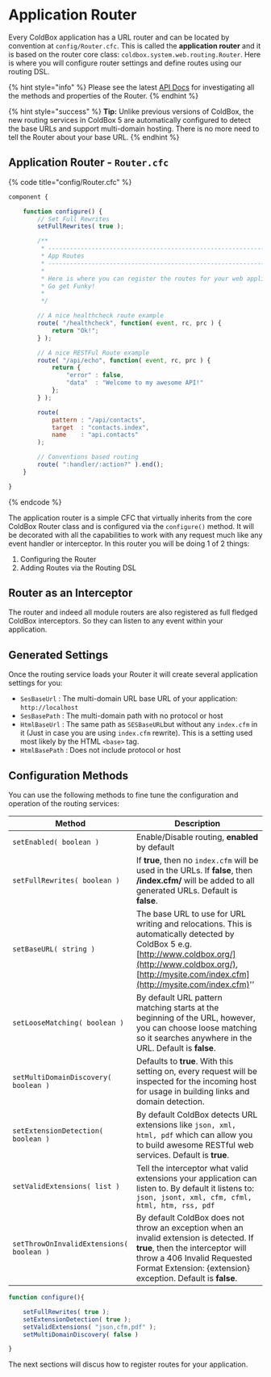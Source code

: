 # Application Router

Every ColdBox application has a URL router and can be located by convention at `config/Router.cfc`.  This is called the **application router** and it is based on the router core class: `coldbox.system.web.routing.Router`.  Here is where you will configure router settings and define routes using our routing DSL.

{% hint style="info" %}
Please see the latest [API Docs](http://apidocs.ortussolutions.com/coldbox/5.0.0/coldbox/system/web/routing/Router.html) for investigating all the methods and properties of the Router.
{% endhint %}

{% hint style="success" %}
**Tip:** Unlike previous versions of ColdBox, the new routing services in ColdBox 5 are automatically configured to detect the base URLs and support multi-domain hosting. There is no more need to tell the Router about your base URL.
{% endhint %}

## Application Router - `Router.cfc`

{% code title="config/Router.cfc" %}
```javascript
component {

	function configure() {
		// Set Full Rewrites
		setFullRewrites( true );

		/**
		 * --------------------------------------------------------------------------
		 * App Routes
		 * --------------------------------------------------------------------------
		 *
		 * Here is where you can register the routes for your web application!
		 * Go get Funky!
		 *
		 */

		// A nice healthcheck route example
		route( "/healthcheck", function( event, rc, prc ) {
			return "Ok!";
		} );

		// A nice RESTFul Route example
		route( "/api/echo", function( event, rc, prc ) {
			return {
				"error" : false,
				"data"  : "Welcome to my awesome API!"
			};
		} );

		route(
			pattern : "/api/contacts",
			target  : "contacts.index",
			name    : "api.contacts"
		);

		// Conventions based routing
		route( ":handler/:action?" ).end();
	}

}

```
{% endcode %}

The application router is a simple CFC that virtually inherits from the core ColdBox Router class and is configured via the `configure()` method.  It will be decorated with all the capabilities to work with any request much like any event handler or interceptor.  In this router you will be doing 1 of 2 things:

1. Configuring the Router
2. Adding Routes via the Routing DSL

## Router as an Interceptor

The router and indeed all module routers are also registered as full fledged ColdBox interceptors. So they can listen to any event within your application.

## Generated Settings

Once the routing service loads your Router it will create several application settings for you:

* `SesBaseUrl` : The multi-domain URL base URL of your application: `http://localhost`
* `SesBasePath` : The multi-domain path with no protocol or host
* `HtmlBaseUrl` : The same path as `SESBaseURL`but without any `index.cfm` in it (Just in case you are using `index.cfm` rewrite). This is a setting used most likely by the HTML `<base>` tag.
* `HtmlBasePath` : Does not include protocol or host

## Configuration Methods

You can use the following methods to fine tune the configuration and operation of the routing services:

| **Method**                               | **Description**                                                                                                                                                                                                           |
| ---------------------------------------- | ------------------------------------------------------------------------------------------------------------------------------------------------------------------------------------------------------------------------- |
| `setEnabled( boolean )`                  | Enable/Disable routing, **enabled** by default                                                                                                                                                                            |
| `setFullRewrites( boolean )`             | If **true**, then no `index.cfm` will be used in the URLs. If **false**, then **/index.cfm/** will be added to all generated URLs. Default is **false**.                                                                  |
| `setBaseURL( string )`                   | The base URL to use for URL writing and relocations. This is automatically detected by ColdBox 5 e.g. [http://www.coldbox.org/](http://www.coldbox.org/), [http://mysite.com/index.cfm](http://mysite.com/index.cfm)''    |
| `setLooseMatching( boolean )`            | By default URL pattern matching starts at the beginning of the URL, however, you can choose loose matching so it searches anywhere in the URL. Default is **false**.                                                      |
| `setMultiDomainDiscovery( boolean )`     | Defaults to **true**.  With this setting on, every request will be inspected for the incoming host for usage in building links and domain detection.                                                                      |
| `setExtensionDetection( boolean )`       | By default ColdBox detects URL extensions like `json, xml, html, pdf` which can allow you to build awesome RESTful web services. Default is **true**.                                                                     |
| `setValidExtensions( list )`             | Tell the interceptor what valid extensions your application can listen to. By default it listens to: `json, jsont, xml, cfm, cfml, html, htm, rss, pdf`                                                                   |
| `setThrowOnInvalidExtensions( boolean )` | By default ColdBox does not throw an exception when an invalid extension is detected. If **true**, then the interceptor will throw a 406 Invalid Requested Format Extension: {extension} exception. Default is **false**. |



```javascript
function configure(){

    setFullRewrites( true );
    setExtensionDetection( true );
    setValidExtensions( "json,cfm,pdf" );
    setMultiDomainDiscovery( false )

}
```

The next sections will discus how to register routes for your application.
